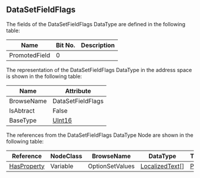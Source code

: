 <!-- datatype -->
## DataSetFieldFlags
<!-- end of description -->
The fields of the DataSetFieldFlags DataType are defined in the following table:  

|Name|Bit No.| Description|
|---|---|---|
|PromotedField|0||

The representation of the DataSetFieldFlags DataType in the address space is shown in the following table:  

|Name|Attribute|
|---|---|
|BrowseName|DataSetFieldFlags|
|IsAbtract|False|
|BaseType|[UInt16](../../../Part3/DataTypes/UInt16/readme.md)|

The references from the DataSetFieldFlags DataType Node are shown in the following table:  

|Reference|NodeClass|BrowseName|DataType|TypeDefinition|ModellingRule|
|---|---|---|---|---|---|
|[HasProperty](../../../Part3/ReferenceTypes/HasProperty/readme.md)|Variable|OptionSetValues|[LocalizedText](../../../Part3/DataTypes/LocalizedText/readme.md)[]|[PropertyType](../../Part5/VariableTypes/PropertyType/readme.md)|[Mandatory](../../Objects/Mandatory/readme.md)|


